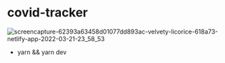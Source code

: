 # covid-tracker

![screencapture-62393a63458d01077dd893ac-velvety-licorice-618a73-netlify-app-2022-03-21-23_58_53](https://user-images.githubusercontent.com/68530385/159399112-ea0625e1-6173-4897-898e-41403fce4017.png)


- yarn && yarn dev
